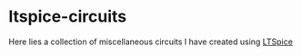 # ltspice-circuits
Here lies a collection of miscellaneous circuits I have created using [LTSpice](https://www.analog.com/en/design-center/design-tools-and-calculators/ltspice-simulator.html)
